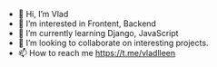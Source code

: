 - 👋 Hi, I’m Vlad
- 👀 I’m interested in Frontent, Backend
- 🌱 I’m currently learning Django, JavaScript
- 💞️ I’m looking to collaborate on interesting projects.
- 📫 How to reach me https://t.me/vladlleen

<!---
Vladpru/Vladpru is a ✨ special ✨ repository because its `README.md` (this file) appears on your GitHub profile.
You can click the Preview link to take a look at your changes.
--->
